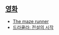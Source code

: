 ## [영화](http://diary.seulgi.kim/search/label/movie)
* [The maze runner](http://diary.seulgi.kim/2014/10/maze-runner.html)
* [드라큘라: 전설의 시작](http://diary.seulgi.kim/2014/10/blog-post.html)

